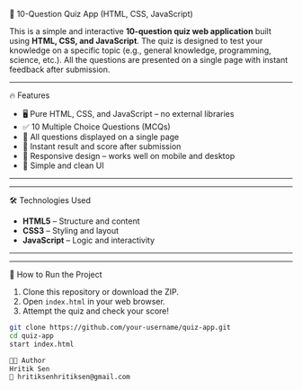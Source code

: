  🧠 10-Question Quiz App (HTML, CSS, JavaScript)

This is a simple and interactive **10-question quiz web application** built using **HTML, CSS, and JavaScript**. 
The quiz is designed to test your knowledge on a specific topic (e.g., general knowledge, programming, science, etc.). 
All the questions are presented on a single page with instant feedback after submission.

---

 🔥 Features

- 🖥️ Pure HTML, CSS, and JavaScript – no external libraries
- ✅ 10 Multiple Choice Questions (MCQs)
- 📄 All questions displayed on a single page
- 🚀 Instant result and score after submission
- 📱 Responsive design – works well on mobile and desktop
- 🎨 Simple and clean UI

---


---

 🛠️ Technologies Used

- **HTML5** – Structure and content
- **CSS3** – Styling and layout
- **JavaScript** – Logic and interactivity

---

---

 🚀 How to Run the Project

1. Clone this repository or download the ZIP.
2. Open `index.html` in your web browser.
3. Attempt the quiz and check your score!

```bash
git clone https://github.com/your-username/quiz-app.git
cd quiz-app
start index.html

🧑‍💻 Author
Hritik Sen
📧 hritiksenhritiksen@gmail.com

